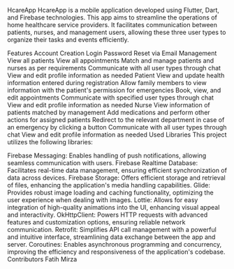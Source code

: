 HcareApp
HcareApp is a mobile application developed using Flutter, Dart, and Firebase technologies. This app aims to streamline the operations of home healthcare service providers. It facilitates communication between patients, nurses, and management users, allowing these three user types to organize their tasks and events efficiently.

Features
Account Creation
Login
Password Reset via Email
Management
View all patients
View all appointments
Match and manage patients and nurses as per requirements
Communicate with all user types through chat
View and edit profile information as needed
Patient
View and update health information entered during registration
Allow family members to view information with the patient's permission for emergencies
Book, view, and edit appointments
Communicate with specified user types through chat
View and edit profile information as needed
Nurse
View information of patients matched by management
Add medications and perform other actions for assigned patients
Redirect to the relevant department in case of an emergency by clicking a button
Communicate with all user types through chat
View and edit profile information as needed
Used Libraries
This project utilizes the following libraries:

Firebase Messaging: Enables handling of push notifications, allowing seamless communication with users.
Firebase Realtime Database: Facilitates real-time data management, ensuring efficient synchronization of data across devices.
Firebase Storage: Offers efficient storage and retrieval of files, enhancing the application's media handling capabilities.
Glide: Provides robust image loading and caching functionality, optimizing the user experience when dealing with images.
Lottie: Allows for easy integration of high-quality animations into the UI, enhancing visual appeal and interactivity.
OkHttpClient: Powers HTTP requests with advanced features and customization options, ensuring reliable network communication.
Retrofit: Simplifies API call management with a powerful and intuitive interface, streamlining data exchange between the app and server.
Coroutines: Enables asynchronous programming and concurrency, improving the efficiency and responsiveness of the application's codebase.
Contributors
Fatih Mirza
